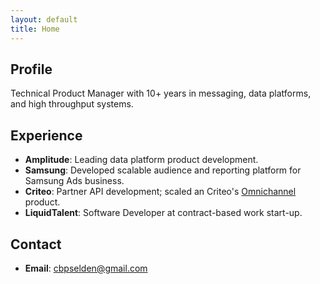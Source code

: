 ```yaml
---
layout: default
title: Home
---
```


## Profile
Technical Product Manager with 10+ years in messaging, data platforms, and high throughput systems.

## Experience
- **Amplitude**: Leading data platform product development.
- **Samsung**: Developed scalable audience and reporting platform for Samsung Ads business.
- **Criteo**: Partner API development; scaled an Criteo's [Omnichannel](https://www.forbes.com/sites/garydrenik/2024/05/02/revolutionizing-retail-with-seamless-omnichannel-shopping/) product.
- **LiquidTalent**: Software Developer at contract-based work start-up.

## Contact
- **Email**: [cbpselden@gmail.com](mailto:cbpselden@gmail.com)
